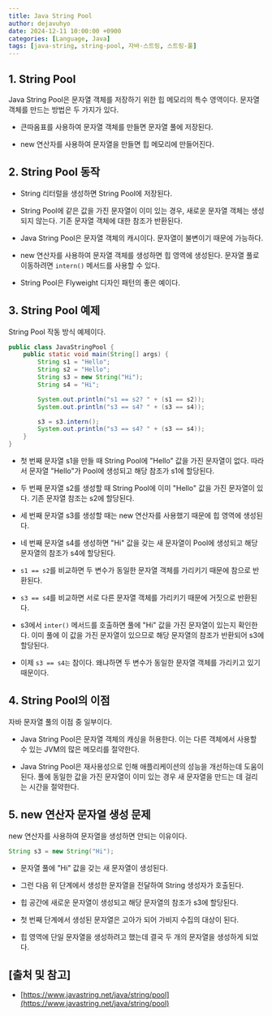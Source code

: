 ```yaml
---
title: Java String Pool
author: dejavuhyo
date: 2024-12-11 10:00:00 +0900
categories: [Language, Java]
tags: [java-string, string-pool, 자바-스트링, 스트링-풀]
---
```


## 1. String Pool
Java String Pool은 문자열 객체를 저장하기 위한 힙 메모리의 특수 영역이다. 문자열 객체를 만드는 방법은 두 가지가 있다.

* 큰따옴표를 사용하여 문자열 객체를 만들면 문자열 풀에 저장된다.

* new 연산자를 사용하여 문자열을 만들면 힙 메모리에 만들어진다.

## 2. String Pool 동작

* String 리터럴을 생성하면 String Pool에 저장된다.

* String Pool에 같은 값을 가진 문자열이 이미 있는 경우, 새로운 문자열 객체는 생성되지 않는다. 기존 문자열 객체에 대한 참조가 반환된다.

* Java String Pool은 문자열 객체의 캐시이다. 문자열이 불변이기 때문에 가능하다.

* new 연산자를 사용하여 문자열 객체를 생성하면 힙 영역에 생성된다. 문자열 풀로 이동하려면 `intern()` 메서드를 사용할 수 있다.

* String Pool은 Flyweight 디자인 패턴의 좋은 예이다.

## 3. String Pool 예제
String Pool 작동 방식 예제이다.

```java
public class JavaStringPool {
    public static void main(String[] args) {
        String s1 = "Hello";
        String s2 = "Hello";
        String s3 = new String("Hi");
        String s4 = "Hi";

        System.out.println("s1 == s2? " + (s1 == s2));
        System.out.println("s3 == s4? " + (s3 == s4));

        s3 = s3.intern();
        System.out.println("s3 == s4? " + (s3 == s4));
    }
}
```

* 첫 번째 문자열 s1을 만들 때 String Pool에 "Hello" 값을 가진 문자열이 없다. 따라서 문자열 "Hello"가 Pool에 생성되고 해당 참조가 s1에 할당된다.

* 두 번째 문자열 s2를 생성할 때 String Pool에 이미 "Hello" 값을 가진 문자열이 있다. 기존 문자열 참조는 s2에 할당된다.

* 세 번째 문자열 s3를 생성할 때는 new 연산자를 사용했기 때문에 힙 영역에 생성된다.

* 네 번째 문자열 s4를 생성하면 "Hi" 값을 갖는 새 문자열이 Pool에 생성되고 해당 문자열의 참조가 s4에 할당된다.

* `s1 == s2`를 비교하면 두 변수가 동일한 문자열 객체를 가리키기 때문에 참으로 반환된다.

* `s3 == s4`를 비교하면 서로 다른 문자열 객체를 가리키기 때문에 거짓으로 반환된다.

* s3에서 `inter()` 메서드를 호출하면 풀에 "Hi" 값을 가진 문자열이 있는지 확인한다. 이미 풀에 이 값을 가진 문자열이 있으므로 해당 문자열의 참조가 반환되어 s3에 할당된다.

* 이제 `s3 == s4는` 참이다. 왜냐하면 두 변수가 동일한 문자열 객체를 가리키고 있기 때문이다.

## 4. String Pool의 이점
자바 문자열 풀의 이점 중 일부이다.

* Java String Pool은 문자열 객체의 캐싱을 허용한다. 이는 다른 객체에서 사용할 수 있는 JVM의 많은 메모리를 절약한다.

* Java String Pool은 재사용성으로 인해 애플리케이션의 성능을 개선하는데 도움이 된다. 풀에 동일한 값을 가진 문자열이 이미 있는 경우 새 문자열을 만드는 데 걸리는 시간을 절약한다.

## 5. new 연산자 문자열 생성 문제
new 연산자를 사용하여 문자열을 생성하면 안되는 이유이다.

```java
String s3 = new String("Hi");
```

* 문자열 풀에 "Hi" 값을 갖는 새 문자열이 생성된다.

* 그런 다음 위 단계에서 생성한 문자열을 전달하여 String 생성자가 호출된다.

* 힙 공간에 새로운 문자열이 생성되고 해당 문자열의 참조가 s3에 할당된다.

* 첫 번째 단계에서 생성된 문자열은 고아가 되어 가비지 수집의 대상이 된다.

* 힙 영역에 단일 문자열을 생성하려고 했는데 결국 두 개의 문자열을 생성하게 되었다.

## [출처 및 참고]
* [https://www.javastring.net/java/string/pool](https://www.javastring.net/java/string/pool)
